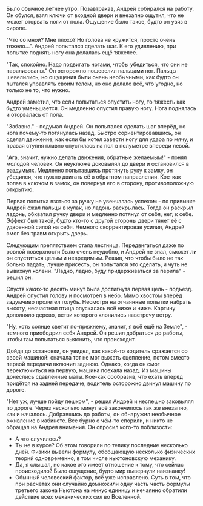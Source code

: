﻿Было обычное летнее утро. Позавтракав, Андрей собирался на работу. Он обулся, взял ключи от входной двери и внезапно ощутил, что не может оторвать ноги от пола. Ощущение было такое, будто он увяз в сиропе.

"Что со мной? Мне плохо? Но голова не кружится, просто очень тяжело...". Андрей попытался сделать шаг. К его удивлению, при попытке поднять ногу она делалась ещё тяжелее.

"Так, спокойно. Надо подвигать ногами, чтобы убедиться, что они не парализованы." Он осторожно пошевелил пальцами ног. Пальцы шевелились, но ощущения были очень необычными, как будто он пытался управлять своим телом, но оно делало всё, что угодно, но только не то, что нужно.

Андрей заметил, что если попытаться опустить ногу, то тяжесть как будто уменьшается. Он медленно опустил правую ногу. Нога поднялась и оторвалась от пола.

"Забавно." - подумал Андрей. Он попытался сделать шаг вперёд, но нога почему-то потянулась назад. Быстро сориентировавшись, он сделал движение, как если бы хотел завести ногу для удара по мячу, и правая ступня плавно опустилась на пол в полуметре впереди левой.

"Ага, значит, нужно делать движения, обратные желаемым!" - понял молодой человек. Он неуклюже доковылял до двери и остановился в раздумьях. Медленно попытавшись протянуть руку к замку, он убедился, что нужно двигать её в обратном направлении. Кое-как попав в ключом в замок, он повернул его в сторону, противоположную открытию.

Первая попытка взяться за ручку не увенчалась успехом - по привычке Андрей сжал пальцы в кулак, но ладонь раскрылась. Тогда он раскрыл ладонь, обхватил ручку двери и медленно потянул от себя, нет, к себе. Эффект был такой, будто кто-то с другой стороны двери тянет её с удвоенной силой на себя. Немного скорректировав усилия, Андрей смог без травм открыть дверь.

Следующим препятствием стала лестница. Передвигаться даже по ровной поверхности было очень неудобно, и Андрей не знал, сможет ли он спуститься целым и невредимым. Решив, что чтобы было не так больно падать, лучше присесть, он попытался это сделать, и чуть не вывихнул колени. "Ладно, ладно, буду придерживаться за перила" - решил он.

Спустя каких-то десять минут была достигнута первая цель - подъезд. Андрей опустил голову и посмотрел в небо. Мимо хвостом вперёд задумчиво пролетел голубь. Несмотря на отчаянные попытки набрать высоту, несчастная птица опускалась всё ниже и ниже. Картину дополняло дерево, ветви которого клонились навстречу ветру.

"Ну, хоть солнце светит по-прежнему, значит, я всё ещё на Земле", - немного приободрил себя Андрей. Он решил добраться до работы, чтобы там попытаться выяснить, что происходит.

Дойдя до остановки, он увидел, как какой-то водитель сражается со своей машиной: сначала тот не мог выжать сцепление, потом вместо первой передачи включил заднюю. Однако, когда он смог переключиться на первую, машина поехала назад. Из машины донеслись сдавленные маты. Кое-как сообразив, что ехать вперёд придётся на задней передаче, водитель осторожно двинул машину по дороге.

"Нет уж, лучше пойду пешком", - решил Андрей и неспешно заковылял по дороге. Через несколько минут всё закончилось так же внезапно, как и началось.
Добравшись до работы, он обнаружил необычное оживление в кабинете. Все бурно о чём-то спорили, и никто не обращал на Андрея внимания. Он спросил кого-то поблизости:
- А что случилось?
- Ты не в курсе? Об этом говорили по телику последние несколько дней. Физики вывели формулу, обобщающую несколько физических теорий одновременно, в том числе ньютоновскую механику.
- Да, я слышал, но какое это имеет отношение к тому, что сейчас происходило? Было ощущение, будто мир вывернули наизнанку!
- Обычный человеский фактор, всё уже исправлено. Суть в том, что при расчётах они случайно домножили одну часть часть формулы третьего закона Ньютона на минус единицу и нечаянно обратили действие всех механических сил во Вселенной.
